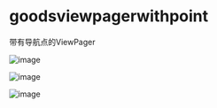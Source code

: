 # goodsviewpagerwithpoint
带有导航点的ViewPager


![image](https://github.com/JackyKeke/goodsviewpagerwithpoint/Screenshot_20170403-173212.png)

![image](https://github.com/JackyKeke/goodsviewpagerwithpoint/Screenshot_20170403-173215.png)

![image](https://github.com/JackyKeke/goodsviewpagerwithpoint/Screenshot_20170403-173218.png)

